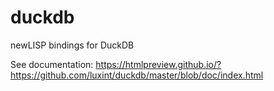 # duckdb
newLISP bindings for DuckDB


See documentation: https://htmlpreview.github.io/?https://github.com/luxint/duckdb/master/blob/doc/index.html

